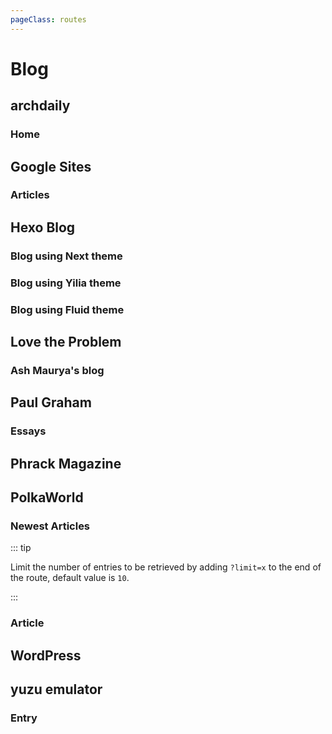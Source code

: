 ```yaml
---
pageClass: routes
---
```


# Blog

## archdaily

### Home

<RouteEn author="kt286" example="/archdaily" path="/archdaily"/>

## Google Sites

### Articles

<RouteEn author="hoilc" example="/google/sites/outlierseconomics" path="/google/sites/:id" :paramsDesc="['Site ID, can be found in URL']" />

## Hexo Blog

### Blog using Next theme

<RouteEn author="fengkx" path="/hexo/next/:url" example="/hexo/next/diygod.me" :paramsDesc="['the blog URL without the protocol (http:// and https://)']" />

### Blog using Yilia theme

<RouteEn author="aha2mao" path="/hexo/yilia/:url" example="/hexo/yilia/cloudstone.xin" :paramsDesc="['the blog URL without the protocol (http:// and https://)']" />

### Blog using Fluid theme

<RouteEn author="gkkeys" path="/hexo/fluid/:url" example="/hexo/fluid/blog.tonyzhao.xyz" :paramsDesc="['the blog URL without the protocol (http:// and https://)']" />

## Love the Problem

### Ash Maurya's blog

<RouteEn author="james-tindal" example="/ash-maurya" path="/ash-maurya"/>

## Paul Graham

### Essays

<RouteEn author="Maecenas" example="/blogs/paulgraham" path="/blogs/paulgraham"/>

## Phrack Magazine

## PolkaWorld

### Newest Articles
<RouteEn author="iceqing" example="/polkaworld/newest" path="/polkaworld/newest"/>

::: tip 

Limit the number of entries to be retrieved by adding `?limit=x` to the end of the route, default value is `10`.

:::

### Article

<RouteEn author="CitrusIce" example="/phrack" path="/phrack" />

## WordPress

<Route author="Lonor" example="/blogs/wordpress/lawrence.code.blog" path="/blogs/wordpress/:domain/:https?" :paramsDesc="['WordPress blog domain', 'use https by default. options: `http` or `https`']"/>

## yuzu emulator

### Entry

<RouteEn author="nczitzk" example="/yuzu-emu/entry" path="/yuzu-emu/entry" />